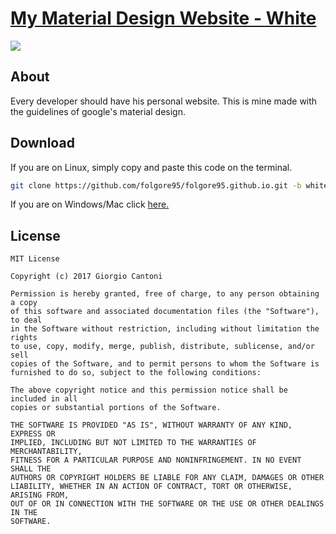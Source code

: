 # [My Material Design Website - White](https://gosha98.github.io/white)
<img src="https://github.com/folgore95/folgore95.github.io/blob/master/welcome.png"/>

## About
Every developer should have his personal website. This is mine made with the guidelines of google's material design.

## Download
If you are on Linux, simply copy and paste this code on the terminal.

```bash
git clone https://github.com/folgore95/folgore95.github.io.git -b white
```

If you are on Windows/Mac click <a href="https://github.com/folgore95/folgore95.github.io/archive/white.zip">here.</a>

## License

    MIT License

    Copyright (c) 2017 Giorgio Cantoni

    Permission is hereby granted, free of charge, to any person obtaining a copy
    of this software and associated documentation files (the "Software"), to deal
    in the Software without restriction, including without limitation the rights
    to use, copy, modify, merge, publish, distribute, sublicense, and/or sell
    copies of the Software, and to permit persons to whom the Software is
    furnished to do so, subject to the following conditions:

    The above copyright notice and this permission notice shall be included in all
    copies or substantial portions of the Software.

    THE SOFTWARE IS PROVIDED "AS IS", WITHOUT WARRANTY OF ANY KIND, EXPRESS OR
    IMPLIED, INCLUDING BUT NOT LIMITED TO THE WARRANTIES OF MERCHANTABILITY,
    FITNESS FOR A PARTICULAR PURPOSE AND NONINFRINGEMENT. IN NO EVENT SHALL THE
    AUTHORS OR COPYRIGHT HOLDERS BE LIABLE FOR ANY CLAIM, DAMAGES OR OTHER
    LIABILITY, WHETHER IN AN ACTION OF CONTRACT, TORT OR OTHERWISE, ARISING FROM,
    OUT OF OR IN CONNECTION WITH THE SOFTWARE OR THE USE OR OTHER DEALINGS IN THE
    SOFTWARE.

